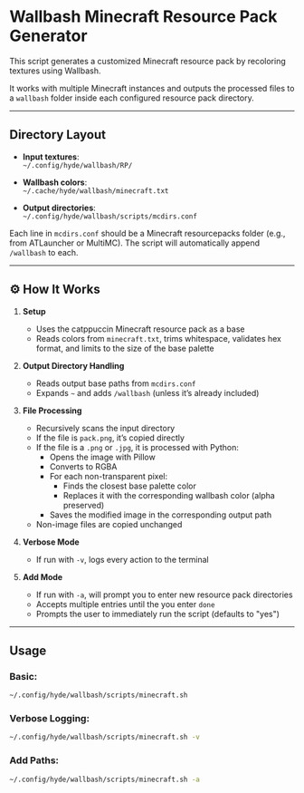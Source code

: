 # Wallbash Minecraft Resource Pack Generator

This script generates a customized Minecraft resource pack by recoloring textures using Wallbash.

It works with multiple Minecraft instances and outputs the processed files to a `wallbash` folder inside each configured resource pack directory.

---

## Directory Layout

- **Input textures**:  
  `~/.config/hyde/wallbash/RP/`

- **Wallbash colors**:  
  `~/.cache/hyde/wallbash/minecraft.txt`

- **Output directories**:  
  `~/.config/hyde/wallbash/scripts/mcdirs.conf`

Each line in `mcdirs.conf` should be a Minecraft resourcepacks folder (e.g., from ATLauncher or MultiMC). The script will automatically append `/wallbash` to each.

---

## ⚙️ How It Works

1. **Setup**
   - Uses the catppuccin Minecraft resource pack as a base
   - Reads colors from `minecraft.txt`, trims whitespace, validates hex format, and limits to the size of the base palette

2. **Output Directory Handling**
   - Reads output base paths from `mcdirs.conf`
   - Expands `~` and adds `/wallbash` (unless it’s already included)

3. **File Processing**
   - Recursively scans the input directory
   - If the file is `pack.png`, it’s copied directly
   - If the file is a `.png` or `.jpg`, it is processed with Python:
     - Opens the image with Pillow
     - Converts to RGBA
     - For each non-transparent pixel:
       - Finds the closest base palette color
       - Replaces it with the corresponding wallbash color (alpha preserved)
     - Saves the modified image in the corresponding output path
   - Non-image files are copied unchanged

4. **Verbose Mode**
   - If run with `-v`, logs every action to the terminal

5. **Add Mode**
   - If run with `-a`, will prompt you to enter new resource pack directories
   - Accepts multiple entries until the you enter `done`
   - Prompts the user to immediately run the script (defaults to "yes")

---

## Usage

### Basic:

```bash
~/.config/hyde/wallbash/scripts/minecraft.sh
```

### Verbose Logging:

```bash
~/.config/hyde/wallbash/scripts/minecraft.sh -v
```

### Add Paths:

```bash
~/.config/hyde/wallbash/scripts/minecraft.sh -a
```
